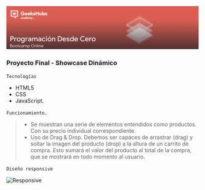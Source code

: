 
![Responsive](https://raw.githubusercontent.com/kaesar84/ProyectoGeeks/main/img/cabecera.png?token=GHSAT0AAAAAACBPLQNJWFH2BDDFJO2WJCBUZEQHRYQ)




### Proyecto Final - Showcase Dinámico

`Tecnologías`
- HTML5
- CSS
- JavaScript.



`Funcionamiento.`
> - Se muestran una serie de elementos entendidos como productos. Con su
> precio individual correspondiente.
> - Uso de Drag & Drop. Debemos ser capaces de arrastrar (drag) y soltar la
> imagen del producto (drop) a la altura de un carrito de compra. Esto sumará
> el valor del producto al total de la compra, que se mostrará en todo momento
> al usuario.

`Diseño responsive`

![Responsive]([https://raw.githubusercontent.com/kaesar84/ProyectoGeeks/main/img/responsive.png?token=GHSAT0AAAAAACBPLQNJDABVAHXILL46HEI6ZEQHPPA](https://raw.githubusercontent.com/kaesar84/ProyectoGeeks/main/img/responsive.png?token=GHSAT0AAAAAACBPLQNJ2POMDQOM7WW75A7CZEQHU7A)https://raw.githubusercontent.com/kaesar84/ProyectoGeeks/main/img/responsive.png?token=GHSAT0AAAAAACBPLQNJ2POMDQOM7WW75A7CZEQHU7A)
